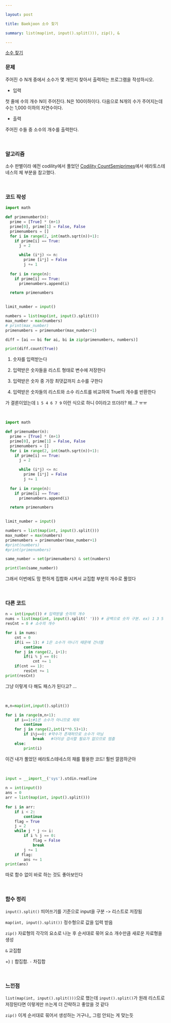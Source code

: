 ```yaml
---

layout: post

title: Baekjoon 소수 찾기

summary: list(map(int, input().split())), zip(), &

---
```




[소수 찾기](https://www.acmicpc.net/problem/1978)

### 문제

주어진 수 N개 중에서 소수가 몇 개인지 찾아서 출력하는 프로그램을 작성하시오.

- 입력

첫 줄에 수의 개수 N이 주어진다. N은 100이하이다. 다음으로 N개의 수가 주어지는데 수는 1,000 이하의 자연수이다.

- 출력

주어진 수들 중 소수의 개수를 출력한다.

<br/>

### 알고리즘

소수 판별이라 예전 codility에서 풀었던 [Codility CountSemiprimes](https://suyeon12.github.io/2022/11/07/codility-countsemiprimes)에서 에라토스테네스의 체 부분을 참고했다.

<br/>

### 코드 작성

```python
import math

def primenumber(n):
  prime = [True] * (n+1)
  prime[0], prime[1] = False, False
  primenumbers = []
  for i in range(2, int(math.sqrt(n))+1):
    if prime[i] == True:
      j = 2

      while (i*j) <= n:
        prime [i*j] = False
        j += 1
  
  for i in range(n):
    if prime[i] == True:
      primenumbers.append(i)

  return primenumbers
      

limit_number = input()

numbers = list(map(int, input().split()))
max_number = max(numbers)
# print(max_number)
primenumbers = primenumber(max_number+1)

diff = [ai == bi for ai, bi in zip(primenumbers, numbers)]

print(diff.count(True))
```

1. 숫자를 입력받는다

2.  입력받은 숫자들을 리스트 형태로 변수에 저장한다

3.  입력받은 숫자 중 가장 최댓값까지 소수를 구한다

4.  입력받은 숫자들의 리스트와 소수 리스트를 비교하여 True의 개수를 반환한다

가 결론이었는데 `1 5 4 6 7 9` 이런 식으로 하니 0이라고 뜨더라? 왜...? ㅠㅠ

<br/>

```python
import math

def primenumber(n):
  prime = [True] * (n+1)
  prime[0], prime[1] = False, False
  primenumbers = []
  for i in range(2, int(math.sqrt(n))+1):
    if prime[i] == True:
      j = 2

      while (i*j) <= n:
        prime [i*j] = False
        j += 1
  
  for i in range(n):
    if prime[i] == True:
      primenumbers.append(i)

  return primenumbers
      

limit_number = input()

numbers = list(map(int, input().split()))
max_number = max(numbers)
primenumbers = primenumber(max_number+1)
#print(numbers)
#print(primenumbers)

same_number = set(primenumbers) & set(numbers)

print(len(same_number))
```

그래서 이번에도 맘 편하게 집합화 시켜서 교집합 부분의 개수로 풀었다

<br/>

### 다른 코드

```python
n = int(input()) # 입력받을 숫자의 개수
nums = list(map(int, input().split(' '))) # 공백으로 숫자 구분. ex) 1 3 5 7
resCnt = 0 # 소수의 개수

for i in nums:
    cnt = 0 
    if(i == 1): # 1은 소수가 아니기 때문에 건너띔
        continue
    for j in range(2, i+1):
        if(i % j == 0):
            cnt += 1
    if(cnt == 1):
        resCnt += 1
print(resCnt)
```

그냥 이렇게 다 해도 패스가 된다고? ...

<br/>

```python
m,n=map(int,input().split())

for i in range(m,n+1):
    if i==1:#1은 소수가 아니므로 제외
        continue
    for j in range(2,int(i**0.5)+1):
        if i%j==0: #약수가 존재하므로 소수가 아님
            break   #더이상 검사할 필요가 없으므로 멈춤
    else:
        print(i)
```

이건 내가 풀었던 에라토스테네스의 채를 활용한 코드! 훨씬 깔끔하군아

<br/>

```python
input = __import__('sys').stdin.readline
 
n = int(input())
ans = 0
arr = list(map(int, input().split()))
 
for i in arr:
    if i < 2:
        continue
    flag = True
    j = 2
    while j * j <= i:
        if i % j == 0:
            flag = False
            break
        j += 1
    if flag:
        ans += 1
print(ans)
```

따로 함수 없이 바로 하는 것도 좋아보인다

<br/>

### 함수 정리

`input().split()`  띄어쓰기를 기준으로 input을 구분 -> 리스트로 저장됨

`map(int, input().split())` 정수형으로 값을 입력 받음

`zip()` 자료형의 각각의 요소로 나눈 후 순서대로 묶어 요소 개수만큼 새로운 자료형을 생성

`&` 교집합

+) `|` 합집합. `-` 차집합

<br/>

### 느낀점

`list(map(int, input().split()))`으로 했는데 `input().split()`가 원래 리스트로 저장된다면 이렇게만 쓰는게 더 간략하고 좋았을 것 같다

`zip()` 이게 순서대로 묶어서 생성하는 거구나,, 그럼 안되는 게 맞는듯




